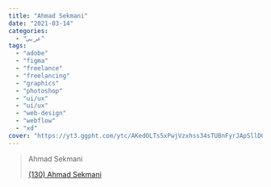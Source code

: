```yaml
---
title: "Ahmad Sekmani"
date: "2021-03-14"
categories:
  - "عربي"
tags:
  - "adobe"
  - "figma"
  - "freelance"
  - "freelancing"
  - "graphics"
  - "photoshop"
  - "ui/ux"
  - "ui/ux"
  - "web-design"
  - "webflow"
  - "xd"
cover: "https://yt3.ggpht.com/ytc/AKedOLTs5xPwjVzxhss34sTUBnFyrJApSllD0pa3oQaOhw=s88-c-k-c0x00ffffff-no-rj"
---
```


> Ahmad Sekmani
>
> [(130) Ahmad Sekmani ](https://www.youtube.com/c/AhmadMSekmani/playlists)

